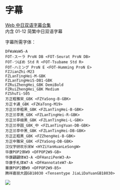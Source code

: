 # 字幕

[Web 中日双语字幕合集](https://github.com/Nekomoekissaten-SUB/Nekomoekissaten-Storage/releases/download/subtitles_pkg/Kanokano_Web_JPCH.7z)  
内含 01-12 简繁中日双语字幕

字幕所需字体：
```
DFWaWaW5-A
FOT-スーラ ProN DB <FOT-Seurat ProN DB>
FOT-つばめ Std R <FOT-Tsubame Std R>
FOT-ハミング ProN E <FOT-Humming ProN E>
FZJianZhi-M23
FZLanTingHei-M-GBK
FZLanTingHeiS-DB1-GBK
FZRuiZhengHei_GBK DemiBold
FZRuiZhengHei_GBK Medium
FZShuTi-S05
方正粗雅宋_GBK <FZYaSong-B-GBK>
方正卡通_GBK <FZKaTong-M19>
方正兰亭粗黑_GBK <FZLanTingHei-B-GBK>
方正兰亭黑_GBK <FZLanTingHei-R-GBK>
方正兰亭细黑_GBK <FZLanTingHei-L-GBK>
方正兰亭圆_GBK_中 <FZLanTingYuan-DB-GBK>
方正兰亭中黑_GBK <FZLanTingHei-DB-GBK>
方正正粗黑_GBK <FZZhengHei-B-GBK>
方正中雅宋_GBK <FZYaSong-DB-GBK>
汉仪字研欢乐宋W <HYZiYanHuanLeSongW>
华康POP2体W9 <DFPOP2W9-GB>
华康翩翩体W3-A <DFHanziPenW3-A>
华康手札体W7-A <DFHannotateW7-A>
華康POP2體W9 <DFPOP2W9-B5>
腾祥嘉丽大圆GB18030 <Tensentype JiaLiDaYuanGB18030>
```

![](https://nekomoe.pages.dev/images/2021-07/kanokano.png)